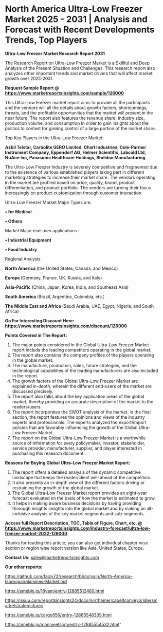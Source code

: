 # North America Ultra-Low Freezer Market 2025 - 2031 | Analysis and Forecast with Recent Developments Trends, Top Players

<strong>Ultra-Low Freezer Market Research Report 2031</strong>

The Research Report on Ultra-Low Freezer Market is a Skillful and Deep Analysis of the Present Situation and Challenges. This research report also analyzes other important trends and market drivers that will affect market growth over 2025-2031.

<strong>Request Sample Report @ <a href=https://www.marketreportsinsights.com/sample/126000>https://www.marketreportsinsights.com/sample/126000</a></strong>

This Ultra-Low Freezer market report aims to provide all the participants and the vendors will all the details about growth factors, shortcomings, threats, and the profitable opportunities that the market will present in the near future. The report also features the revenue share, industry size, production volume, and consumption in order to gain insights about the politics to contest for gaining control of a large portion of the market share.

Top Key Players in the Ultra-Low Freezer Market:

<strong>Azbil Telstar, Carbolite GERO Limited, Chart Industries, Cole-Parmer Instrument Company, Eppendorf AG, Helmer Scientific, Labcold Ltd, NuAire Inc, Panasonic Healthcare Holdings, Sheldon Manufacturing</strong>

The Ultra-Low Freezer Industry is severely competitive and fragmented due to the existence of various established players taking part in different marketing strategies to increase their market share. The vendors operating in the market are profiled based on price, quality, brand, product differentiation, and product portfolio. The vendors are turning their focus increasingly on product customization through customer interaction.

Ultra-Low Freezer Market Major Types are:

<strong>• for Medical

• Others</strong>

Market Major end-user applications :

<strong>• Industrial Equipment

• Food Industry</strong>

Regional Analysis

</u><strong><b>North America</b></strong> (the United States, Canada, and Mexico)

<strong><b>Europe </b></strong>(Germany, France, UK, Russia, and Italy)

<strong><b>Asia-Pacific</b></strong> (China, Japan, Korea, India, and Southeast Asia)

<strong><b>South America</b></strong> (Brazil, Argentina, Colombia, etc.)

<strong><b>The Middle East and Africa</b></strong> (Saudi Arabia, UAE, Egypt, Nigeria, and South Africa)

<strong>Go For Interesting Discount Here: <a href=https://www.marketreportsinsights.com/discount/126000>https://www.marketreportsinsights.com/discount/126000</a></strong>

<strong>Points Covered in The Report:</strong>
<ol>
  <li>The major points considered in the Global Ultra-Low Freezer Market report include the leading competitors operating in the global market.</li>
  <li>The report also contains the company profiles of the players operating in the global market.</li>
  <li>The manufacture, production, sales, future strategies, and the technological capabilities of the leading manufacturers are also included in the report.</li>
  <li>The growth factors of the Global Ultra-Low Freezer Market are explained in-depth, wherein the different end-users of the market are discussed precisely.</li>
  <li>The report also talks about the key application areas of the global market, thereby providing an accurate description of the market to the readers/users.</li>
  <li>The report incorporates the SWOT analysis of the market. In the final section, the report features the opinions and views of the industry experts and professionals. The experts analyzed the export/import policies that are favorably influencing the growth of the Global Ultra-Low Freezer Market.</li>
  <li>The report on the Global Ultra-Low Freezer Market is a worthwhile source of information for every policymaker, investor, stakeholder, service provider, manufacturer, supplier, and player interested in purchasing this research document.</li>
</ol>
<strong>Reasons for Buying Global Ultra-Low Freezer Market Report:</strong>

<ol>
  <li>The report offers a detailed analysis of the dynamic competitive landscape that keeps the reader/client well ahead of the competitors.</li>
  <li>It also presents an in-depth view of the different factors driving or restraining the growth of the global market.</li>
  <li>The Global Ultra-Low Freezer Market report provides an eight-year forecast evaluated on the basis of how the market is estimated to grow.</li>
  <li>It helps in making aware business decisions by having providing thorough insights insights into the global market and by making an all-inclusive analysis of the key market segments and sub-segments.</li>
</ol>
<strong>Access full Report Description, TOC, Table of Figure, Chart, etc. @ <a href=https://www.marketreportsinsights.com/industry-forecast/ultra-low-freezer-market-2022-126000>https://www.marketreportsinsights.com/industry-forecast/ultra-low-freezer-market-2022-126000</a></strong>


Thanks for reading this article; you can also get individual chapter wise section or region wise report version like Asia, United States, Europe.

<strong>Contact Us:</strong>
sales@marketreportsinsights.com

<strong>Our other reports:</strong>

<a href=https://github.com/faizy72/research/blob/main/North-America-Isopropanolamines-Market.md>https://github.com/faizy72/research/blob/main/North-America-Isopropanolamines-Market.md</a>

<a href=https://ameblo.jp/18yam/entry-12885512480.html>https://ameblo.jp/18yam/entry-12885512480.html</a>

<a href=https://issuu.com/reportsinsights24/docs/northamericabeltconveyoridlersmarketstrategicforec>https://issuu.com/reportsinsights24/docs/northamericabeltconveyoridlersmarketstrategicforec</a>

<a href=https://ameblo.jp/cargo656/entry-12885548335.html>https://ameblo.jp/cargo656/entry-12885548335.html</a>

<a href=https://ameblo.jp/manmeetsigh/entry-12885554532.html>https://ameblo.jp/manmeetsigh/entry-12885554532.html</a>"
